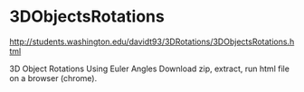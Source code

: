 3DObjectsRotations
=========
http://students.washington.edu/davidt93/3DRotations/3DObjectsRotations.html

3D Object Rotations Using Euler Angles
Download zip, extract, run html file on a browser (chrome).
